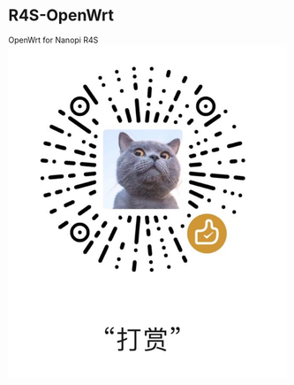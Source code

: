 # R4S-OpenWrt
OpenWrt for Nanopi R4S
![image](https://github.com/JSZMonkey/R4S-OpenWrt/blob/master/wechat.png?raw=true)
